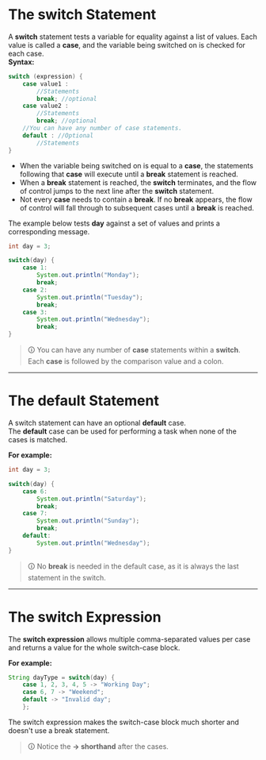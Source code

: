 # The switch Statement
A **switch** statement tests a variable for equality against a list of values. Each value is called a **case**, and the variable being switched on is checked for each case.  
**Syntax:**

```java
switch (expression) {  
	case value1 :  
		//Statements  
		break; //optional  
	case value2 :  
		//Statements  
		break; //optional  
	//You can have any number of case statements.  
	default : //Optional  
		//Statements  
}
```

- When the variable being switched on is equal to a **case**, the statements following that **case** will execute until a **break** statement is reached.  
- When a **break** statement is reached, the **switch** terminates, and the flow of control jumps to the next line after the **switch** statement.  
- Not every **case** needs to contain a **break**. If no **break** appears, the flow of control will fall through to subsequent cases until a **break** is reached.  
  
The example below tests **day** against a set of values and prints a corresponding message.

```java
int day = 3;

switch(day) {
	case 1:
		System.out.println("Monday");
		break;
	case 2:
		System.out.println("Tuesday");
		break;
	case 3:
		System.out.println("Wednesday");
		break;
}
```

>🛈 You can have any number of **case** statements within a **switch**. Each **case** is followed by the comparison value and a colon.

---

# The default Statement
A switch statement can have an optional **default** case.  
The **default** case can be used for performing a task when none of the cases is matched.  
  
**For example:**

```java
int day = 3;

switch(day) {
	case 6:
		System.out.println("Saturday");
		break;
	case 7:
		System.out.println("Sunday");
		break;
	default:
		System.out.println("Wednesday");
}
```

>🛈 No **break** is needed in the default case, as it is always the last statement in the switch.

---

# The switch Expression
The **switch expression** allows multiple comma-separated values per case and returns a value for the whole switch-case block.  
  
**For example:**

```java
String dayType = switch(day) {
	case 1, 2, 3, 4, 5 -> "Working Day";
	case 6, 7 -> "Weekend";
	default -> "Invalid day";
	};
```

The switch expression makes the switch-case block much shorter and doesn't use a break statement.  

>🛈 Notice the **-> shorthand** after the cases.
